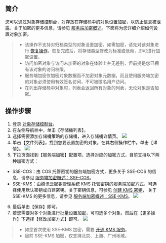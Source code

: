 ## 简介

您可以通过对象存储控制台，对存放在存储桶中的对象设置加密，以防止信息被泄露。关于加密的更多信息，请参见 [服务端加密概述](https://intl.cloud.tencent.com/document/product/436/18145)。下面将为您详细介绍如何设置对象加密。

>
> - 该操作不支持对归档类型的对象设置加密。如需加密，请先对该对象进行 [恢复操作](https://intl.cloud.tencent.com/document/product/436/30961)，恢复完成后，将存储类型修改为标准或低频，即可进行加密设置。
> - 访问加密对象与访问未加密的对象在体验上并无差别，但前提是您已拥有该对象的访问权限。
> - 服务端加密仅加密对象数据而不加密对象元数据，而且使用服务端加密的对象必须使用有效签名访问，不可被匿名用户访问。
> - 在列出存储桶中对象时，列表会返回所有对象的列表，无论对象是否加密。

## 操作步骤

1. 登录 [对象存储控制台](https://console.cloud.tencent.com/cos5)。
2. 在左侧导航栏中，单击【存储桶列表】。
3. 选择需要添加存储桶策略的存储桶，进入存储桶详情页。
![](https://main.qcloudimg.com/raw/5d2fdd122fd896764e0f03fc31d7e58b.png)
4. 单击【文件列表】，找到您要设置加密的对象，在其右侧操作栏中，单击【详情】。
![](https://main.qcloudimg.com/raw/05c7a0e867badbd56242b93f6425561d.png)
5. 下拉页面找到【服务端加密】配置项，选择对应的加密方式，目前支持以下两种加密方式：
 - SSE-COS：由 COS 托管密钥的服务端加密方式，更多关于 SSE-COS 的信息，请参见 [服务端加密概述：SSE-COS](https://intl.cloud.tencent.com/document/product/436/18145)。
 - SSE-KMS：由腾讯云密钥管理系统 KMS 托管密钥的服务端加密方式，可选择使用默认密钥或自建密钥。关于密钥信息，可参见 [创建 KMS 密钥](https://cloud.tencent.com/document/product/573/8875)， 关于 SSE-KMS 的更多信息，请参见 [服务端加密概述：SSE-KMS](https://intl.cloud.tencent.com/document/product/436/18145)。
![](https://main.qcloudimg.com/raw/48c8b3a3d32170db7172397398c8a883.png)
6. 最后单击【保存】即可。
7. 若您需要对多个对象进行批量设置加密，可勾选多个对象，然后在【更多操作】下选择【修改加密方式】即可。
![](https://main.qcloudimg.com/raw/539f0f91d94effe782c5615259ceaa51.png)

>
> - 如您首次使用 SSE-KMS 加密，需要 [开通 KMS 服务](https://buy.cloud.tencent.com/kms)。
> - 目前 SSE-KMS 加密，仅支持北京、上海、广州地域。
